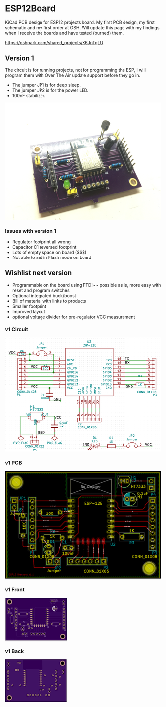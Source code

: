 # ESP12Board
KiCad PCB design for ESP12 projects board.
My first PCB design, my first schematic and my first order at OSH.
Will update this page with my findings when I receive the boards and have tested (burned) them.

https://oshpark.com/shared_projects/X6JnTqLU

## Version 1
The circuit is for running projects, not for programming the ESP, I will program them with Over The Air update support before they go in.

- The jumper JP1 is for deep sleep. 
- The jumper JP2 is for the power LED. 
- 100nF stabilizer. 

![alt tag](img/v1-done.jpg)
### Issues with version 1
- Regulator footprint all wrong
- Capacitor C1 reversed footprint
- Lots of empty space on board ($$$)
- Not able to set in Flash mode on board

## Wishlist next version
- Programmable on the board using FTDI~~ possible as is, more easy with reset and program switches
- Optional integrated buck/boost
- Bill of material with links to products
- Smaller footprint
- Improved layout
- optional voltage divider for pre-regulator VCC measurement

### v1 Circuit
![alt tag](img/v1-circuit.png)

### v1 PCB  
![alt tag](img/v1-pcb.png)

### v1 Front  
![alt tag](img/v1-front.png)

### v1 Back  
![alt tag](img/v1-back.png)
